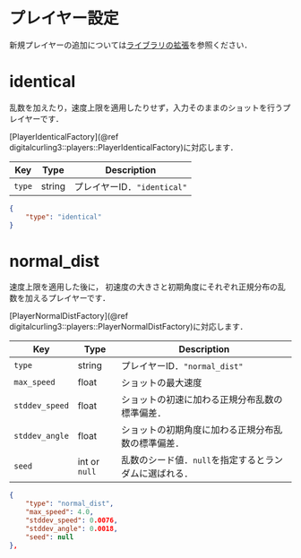 # プレイヤー設定

新規プレイヤーの追加については[ライブラリの拡張](extend_library.md)を参照ください．

# identical

乱数を加えたり，速度上限を適用したりせず，入力そのままのショットを行うプレイヤーです．

[PlayerIdenticalFactory](@ref digitalcurling3::players::PlayerIdenticalFactory)に対応します．

Key | Type | Description
----|------|-------------------
`type` | string | プレイヤーID．`"identical"`

```json
{
    "type": "identical"
}
```

# normal_dist

速度上限を適用した後に，
初速度の大きさと初期角度にそれぞれ正規分布の乱数を加えるプレイヤーです．

[PlayerNormalDistFactory](@ref digitalcurling3::players::PlayerNormalDistFactory)に対応します．

Key | Type | Description
----|------|-------------------
`type` | string | プレイヤーID．`"normal_dist"`
`max_speed` | float | ショットの最大速度
`stddev_speed` | float | ショットの初速に加わる正規分布乱数の標準偏差．
`stddev_angle` | float | ショットの初期角度に加わる正規分布乱数の標準偏差．
`seed` | int or `null` | 乱数のシード値．`null`を指定するとランダムに選ばれる．

```json
{
    "type": "normal_dist",
    "max_speed": 4.0,
    "stddev_speed": 0.0076,
    "stddev_angle": 0.0018,
    "seed": null
},
```
